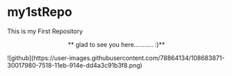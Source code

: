 # my1stRepo
This is my First Repository
<p align="center"> ** glad to see you here...........  :)** </p>
![github](https://user-images.githubusercontent.com/78864134/108683871-30017980-7518-11eb-914e-dd4a3c91b3f8.png)
